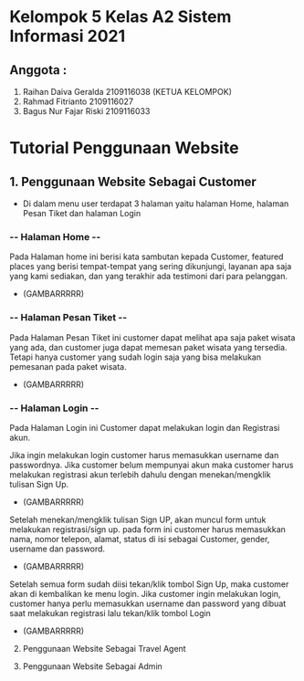 # Kelompok 5 Kelas A2 Sistem Informasi 2021
## Anggota :
1. Raihan Daiva Geralda 2109116038 (KETUA KELOMPOK)
2. Rahmad Fitrianto 2109116027
3. Bagus Nur Fajar Riski 2109116033

# Tutorial Penggunaan Website
## 1. Penggunaan Website Sebagai Customer
- Di dalam menu user terdapat 3 halaman yaitu halaman Home, halaman Pesan Tiket dan halaman Login
### -- Halaman Home --
Pada Halaman home ini berisi kata sambutan kepada Customer, featured places yang berisi tempat-tempat yang sering dikunjungi, layanan apa saja yang kami sediakan, dan yang terakhir ada testimoni dari para pelanggan.
- (GAMBARRRRR)

### -- Halaman Pesan Tiket --
Pada Halaman Pesan Tiket ini customer dapat melihat apa saja paket wisata yang ada, dan customer juga dapat memesan paket wisata yang tersedia. Tetapi hanya customer yang sudah login saja yang bisa melakukan pemesanan pada paket wisata.
- (GAMBARRRRR)

### -- Halaman Login --
Pada Halaman Login ini Customer dapat melakukan login dan Registrasi akun.

Jika ingin melakukan login customer harus memasukkan username dan passwordnya. Jika customer belum mempunyai akun maka customer harus melakukan registrasi akun terlebih dahulu dengan menekan/mengklik tulisan Sign Up.
- (GAMBARRRRR)

Setelah menekan/mengklik tulisan Sign UP, akan muncul form untuk melakukan registrasi/sign up. pada form ini customer harus memasukkan nama, nomor telepon, alamat, status di isi sebagai Customer, gender, username dan password.
- (GAMBARRRRR) 

Setelah semua form sudah diisi tekan/klik tombol Sign Up, maka customer akan di kembalikan ke menu login. Jika customer ingin melakukan login, customer hanya perlu memasukkan username dan password yang dibuat saat melakukan registrasi lalu tekan/klik tombol Login
- (GAMBARRRRR) 


2. Penggunaan Website Sebagai Travel Agent



3. Penggunaan Website Sebagai Admin
